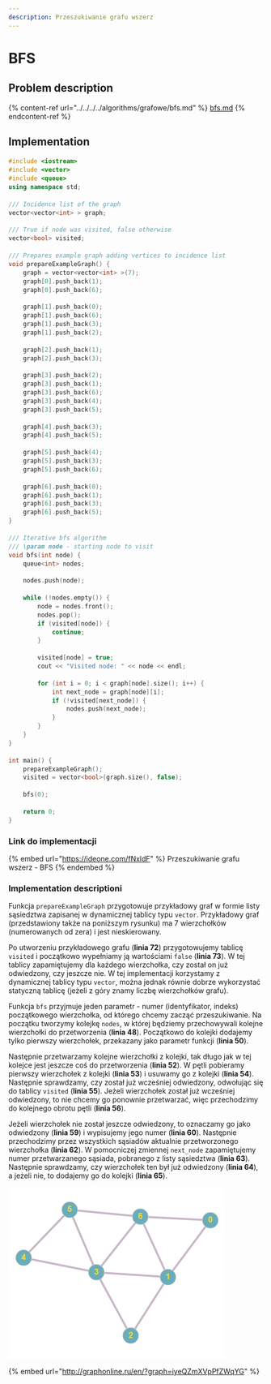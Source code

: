 ```yaml
---
description: Przeszukiwanie grafu wszerz
---
```


# BFS

## Problem description

{% content-ref url="../../../../algorithms/grafowe/bfs.md" %}
[bfs.md](../../../../algorithms/grafowe/bfs.md)
{% endcontent-ref %}

## Implementation

```cpp
#include <iostream>
#include <vector>
#include <queue>
using namespace std;

/// Incidence list of the graph
vector<vector<int> > graph;

/// True if node was visited, false otherwise
vector<bool> visited;

/// Prepares example graph adding vertices to incidence list
void prepareExampleGraph() {
    graph = vector<vector<int> >(7);
    graph[0].push_back(1);
    graph[0].push_back(6);

    graph[1].push_back(0);
    graph[1].push_back(6);
    graph[1].push_back(3);
    graph[1].push_back(2);

    graph[2].push_back(1);
    graph[2].push_back(3);

    graph[3].push_back(2);
    graph[3].push_back(1);
    graph[3].push_back(6);
    graph[3].push_back(4);
    graph[3].push_back(5);

    graph[4].push_back(3);
    graph[4].push_back(5);

    graph[5].push_back(4);
    graph[5].push_back(3);
    graph[5].push_back(6);

    graph[6].push_back(0);
    graph[6].push_back(1);
    graph[6].push_back(3);
    graph[6].push_back(5);
}

/// Iterative bfs algorithm
/// \param node - starting node to visit
void bfs(int node) {
    queue<int> nodes;

    nodes.push(node);

    while (!nodes.empty()) {
        node = nodes.front();
        nodes.pop();
        if (visited[node]) {
            continue;
        }

        visited[node] = true;
        cout << "Visited node: " << node << endl;

        for (int i = 0; i < graph[node].size(); i++) {
            int next_node = graph[node][i];
            if (!visited[next_node]) {
                nodes.push(next_node);
            }
        }
    }
}

int main() {
    prepareExampleGraph();
    visited = vector<bool>(graph.size(), false);

    bfs(0);

    return 0;
}
```

### Link do implementacji

{% embed url="https://ideone.com/fNxldF" %}
Przeszukiwanie grafu wszerz - BFS
{% endembed %}

### Implementation descriptioni

Funkcja `prepareExampleGraph` przygotowuje przykładowy graf w formie listy sąsiedztwa zapisanej w dynamicznej tablicy typu `vector`. Przykładowy graf (przedstawiony także na poniższym rysunku) ma 7 wierzchołków (numerowanych od zera) i jest nieskierowany.

Po utworzeniu przykładowego grafu (**linia 72**) przygotowujemy tablicę `visited` i początkowo wypełniamy ją wartościami `false` (**linia 73**). W tej tablicy zapamiętujemy dla każdego wierzchołka, czy został on już odwiedzony, czy jeszcze nie. W tej implementacji korzystamy z dynamicznej tablicy typu `vector`, można jednak równie dobrze wykorzystać statyczną tablicę (jeżeli z góry znamy liczbę wierzchołków grafu).

Funkcja `bfs`  przyjmuje jeden parametr - numer (identyfikator, indeks) początkowego wierzchołka, od którego chcemy zacząć przeszukiwanie. Na początku tworzymy kolejkę `nodes`, w której będziemy przechowywali kolejne wierzchołki do przetworzenia (**linia 48**). Początkowo do kolejki dodajemy tylko pierwszy wierzchołek, przekazany jako parametr funkcji (**linia 50**).

Następnie przetwarzamy kolejne wierzchołki z kolejki, tak długo jak w tej kolejce jest jeszcze coś do przetworzenia (**linia 52**). W pętli pobieramy pierwszy wierzchołek z kolejki (**linia 53**) i usuwamy go z kolejki (**linia 54**). Następnie sprawdzamy, czy został już wcześniej odwiedzony, odwołując się do tablicy `visited` (**linia 55**). Jeżeli wierzchołek został już wcześniej odwiedzony, to nie chcemy go ponownie przetwarzać, więc przechodzimy do kolejnego obrotu pętli (**linia 56**).

Jeżeli wierzchołek nie został jeszcze odwiedzony, to oznaczamy go jako odwiedzony (**linia 59**) i wypisujemy jego numer (**linia 60**). Następnie  przechodzimy przez wszystkich sąsiadów aktualnie przetworzonego wierzchołka (**linia 62**). W pomocniczej zmiennej `next_node` zapamiętujemy numer przetwarzanego sąsiada, pobranego z listy sąsiedztwa (**linia 63**). Następnie sprawdzamy, czy wierzchołek ten był już odwiedzony (**linia 64**), a jeżeli nie, to dodajemy go do kolejki (**linia 65**).

![Przykładowy graf wykorzystany w implementacji](../../../../.gitbook/assets/example_graph.png)

{% embed url="http://graphonline.ru/en/?graph=iyeQZmXVpPfZWqYG" %}

